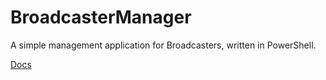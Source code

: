 # BroadcasterManager

A simple management application for Broadcasters, written in PowerShell.

[Docs](https://app.gitbook.com/o/-MY6VdftEKkFYJ_pfdxA/s/p7kVn6ZbqNfwBQ0jFgZY/broadcaster-manager)
